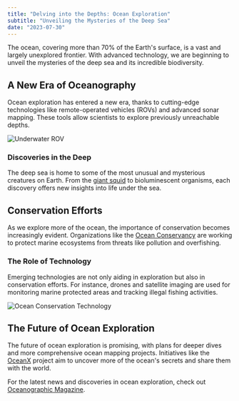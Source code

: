 ```yaml
---
title: "Delving into the Depths: Ocean Exploration"
subtitle: "Unveiling the Mysteries of the Deep Sea"
date: "2023-07-30"
---
```


The ocean, covering more than 70% of the Earth's surface, is a vast and largely unexplored frontier. With advanced technology, we are beginning to unveil the mysteries of the deep sea and its incredible biodiversity.

## A New Era of Oceanography

Ocean exploration has entered a new era, thanks to cutting-edge technologies like remote-operated vehicles (ROVs) and advanced sonar mapping. These tools allow scientists to explore previously unreachable depths.

![Underwater ROV](https://source.unsplash.com/1600x900/?underwater,rov)

### Discoveries in the Deep

The deep sea is home to some of the most unusual and mysterious creatures on Earth. From the [giant squid](https://www.nationalgeographic.com/animals/invertebrates/facts/giant-squid) to bioluminescent organisms, each discovery offers new insights into life under the sea.

## Conservation Efforts

As we explore more of the ocean, the importance of conservation becomes increasingly evident. Organizations like the [Ocean Conservancy](https://oceanconservancy.org/) are working to protect marine ecosystems from threats like pollution and overfishing.

### The Role of Technology

Emerging technologies are not only aiding in exploration but also in conservation efforts. For instance, drones and satellite imaging are used for monitoring marine protected areas and tracking illegal fishing activities.

![Ocean Conservation Technology](https://source.unsplash.com/1600x900/?ocean,technology)

## The Future of Ocean Exploration

The future of ocean exploration is promising, with plans for deeper dives and more comprehensive ocean mapping projects. Initiatives like the [OceanX](https://oceanx.org/) project aim to uncover more of the ocean's secrets and share them with the world.

For the latest news and discoveries in ocean exploration, check out [Oceanographic Magazine](https://www.oceanographicmagazine.com/).

